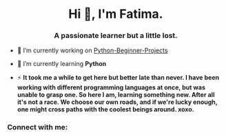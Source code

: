 <h1 align="center">Hi 👋, I'm Fatima.</h1>
<h3 align="center">A passionate learner but a little lost.</h3>

- 🔭 I’m currently working on [Python-Beginner-Projects](https://github.com/FatimaTuZahra1/Python-Beginner-Projects)

- 🌱 I’m currently learning **Python**

- ⚡ **It took me a while to get here but better late than never. I have been working with different programming languages at once, but was unable to grasp one. So here I am, learning something new. After all it's not a race. We choose our own roads, and if we're lucky enough, one might cross paths with the coolest beings around. xoxo.**

<h3 align="left">Connect with me:</h3>
<p align="left">
</p>
